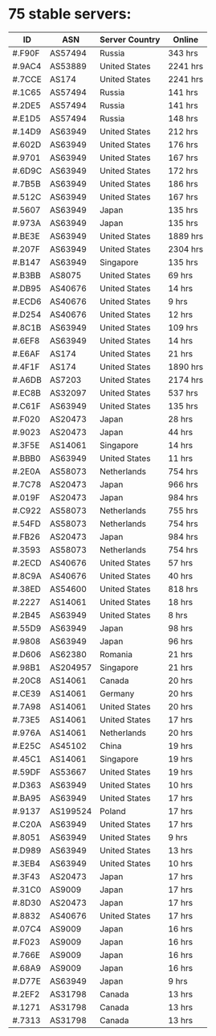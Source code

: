 # 75 stable servers:

| ID | ASN | Server Country | Online |
| ------ | ------ | ------ | ------ |
| #.F90F | AS57494 | Russia | 343 hrs |
| #.9AC4 | AS53889 | United States | 2241 hrs |
| #.7CCE | AS174 | United States | 2241 hrs |
| #.1C65 | AS57494 | Russia | 141 hrs |
| #.2DE5 | AS57494 | Russia | 141 hrs |
| #.E1D5 | AS57494 | Russia | 148 hrs |
| #.14D9 | AS63949 | United States | 212 hrs |
| #.602D | AS63949 | United States | 176 hrs |
| #.9701 | AS63949 | United States | 167 hrs |
| #.6D9C | AS63949 | United States | 172 hrs |
| #.7B5B | AS63949 | United States | 186 hrs |
| #.512C | AS63949 | United States | 167 hrs |
| #.5607 | AS63949 | Japan | 135 hrs |
| #.973A | AS63949 | Japan | 135 hrs |
| #.BE3E | AS63949 | United States | 1889 hrs |
| #.207F | AS63949 | United States | 2304 hrs |
| #.B147 | AS63949 | Singapore | 135 hrs |
| #.B3BB | AS8075 | United States | 69 hrs |
| #.DB95 | AS40676 | United States | 14 hrs |
| #.ECD6 | AS40676 | United States | 9 hrs |
| #.D254 | AS40676 | United States | 12 hrs |
| #.8C1B | AS63949 | United States | 109 hrs |
| #.6EF8 | AS63949 | United States | 14 hrs |
| #.E6AF | AS174 | United States | 21 hrs |
| #.4F1F | AS174 | United States | 1890 hrs |
| #.A6DB | AS7203 | United States | 2174 hrs |
| #.EC8B | AS32097 | United States | 537 hrs |
| #.C61F | AS63949 | United States | 135 hrs |
| #.F020 | AS20473 | Japan | 28 hrs |
| #.9023 | AS20473 | Japan | 44 hrs |
| #.3F5E | AS14061 | Singapore | 14 hrs |
| #.BBB0 | AS63949 | United States | 11 hrs |
| #.2E0A | AS58073 | Netherlands | 754 hrs |
| #.7C78 | AS20473 | Japan | 966 hrs |
| #.019F | AS20473 | Japan | 984 hrs |
| #.C922 | AS58073 | Netherlands | 755 hrs |
| #.54FD | AS58073 | Netherlands | 754 hrs |
| #.FB26 | AS20473 | Japan | 984 hrs |
| #.3593 | AS58073 | Netherlands | 754 hrs |
| #.2ECD | AS40676 | United States | 57 hrs |
| #.8C9A | AS40676 | United States | 40 hrs |
| #.38ED | AS54600 | United States | 818 hrs |
| #.2227 | AS14061 | United States | 18 hrs |
| #.2B45 | AS63949 | United States | 8 hrs |
| #.55D9 | AS63949 | Japan | 98 hrs |
| #.9808 | AS63949 | Japan | 96 hrs |
| #.D606 | AS62380 | Romania | 21 hrs |
| #.98B1 | AS204957 | Singapore | 21 hrs |
| #.20C8 | AS14061 | Canada | 20 hrs |
| #.CE39 | AS14061 | Germany | 20 hrs |
| #.7A98 | AS14061 | United States | 20 hrs |
| #.73E5 | AS14061 | United States | 17 hrs |
| #.976A | AS14061 | Netherlands | 20 hrs |
| #.E25C | AS45102 | China | 19 hrs |
| #.45C1 | AS14061 | Singapore | 19 hrs |
| #.59DF | AS53667 | United States | 19 hrs |
| #.D363 | AS63949 | United States | 10 hrs |
| #.BA95 | AS63949 | United States | 17 hrs |
| #.9137 | AS199524 | Poland | 17 hrs |
| #.C20A | AS63949 | United States | 17 hrs |
| #.8051 | AS63949 | United States | 9 hrs |
| #.D989 | AS63949 | United States | 13 hrs |
| #.3EB4 | AS63949 | United States | 10 hrs |
| #.3F43 | AS20473 | Japan | 17 hrs |
| #.31C0 | AS9009 | Japan | 17 hrs |
| #.8D30 | AS20473 | Japan | 17 hrs |
| #.8832 | AS40676 | United States | 17 hrs |
| #.07C4 | AS9009 | Japan | 16 hrs |
| #.F023 | AS9009 | Japan | 16 hrs |
| #.766E | AS9009 | Japan | 16 hrs |
| #.68A9 | AS9009 | Japan | 16 hrs |
| #.D77E | AS63949 | Japan | 9 hrs |
| #.2EF2 | AS31798 | Canada | 13 hrs |
| #.1271 | AS31798 | Canada | 13 hrs |
| #.7313 | AS31798 | Canada | 13 hrs |

